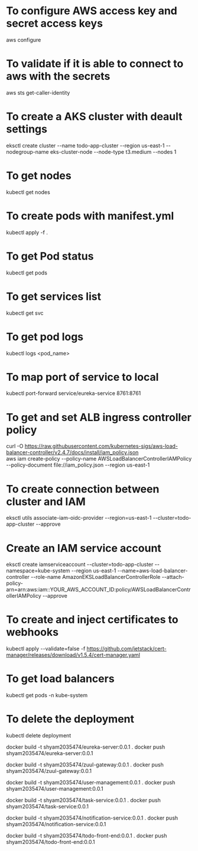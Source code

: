 # To configure AWS access key and secret access keys
aws configure

# To validate if it is able to connect to aws with the secrets
aws sts get-caller-identity

# To create a AKS cluster with deault settings
eksctl create cluster --name todo-app-cluster --region us-east-1 --nodegroup-name eks-cluster-node --node-type t3.medium --nodes 1

# To get nodes
kubectl get nodes 

# To create pods with manifest.yml
kubectl apply -f .

# To get Pod status
kubectl get pods

# To get services list
kubectl get svc

# To get pod logs
kubectl logs <pod_name>

# To map port of service to local
kubectl port-forward service/eureka-service 8761:8761

# To get and set ALB ingress controller policy
curl -O https://raw.githubusercontent.com/kubernetes-sigs/aws-load-balancer-controller/v2.4.7/docs/install/iam_policy.json  
aws iam create-policy --policy-name AWSLoadBalancerControllerIAMPolicy --policy-document file://iam_policy.json --region us-east-1

# To create connection between cluster and IAM
eksctl utils associate-iam-oidc-provider --region=us-east-1 --cluster=todo-app-cluster --approve

# Create an IAM service account
eksctl create iamserviceaccount --cluster=todo-app-cluster --namespace=kube-system --region us-east-1 --name=aws-load-balancer-controller --role-name AmazonEKSLoadBalancerControllerRole --attach-policy-arn=arn:aws:iam::YOUR_AWS_ACCOUNT_ID:policy/AWSLoadBalancerControllerIAMPolicy --approve

# To create and inject certificates to webhooks
kubectl apply --validate=false -f https://github.com/jetstack/cert-manager/releases/download/v1.5.4/cert-manager.yaml

# To get load balancers
kubectl get pods -n kube-system

# To delete the deployment
kubectl delete deployment <Service name>


docker build -t shyam2035474/eureka-server:0.0.1 .
docker push shyam2035474/eureka-server:0.0.1

docker build -t shyam2035474/zuul-gateway:0.0.1 .
docker push shyam2035474/zuul-gateway:0.0.1

docker build -t shyam2035474/user-management:0.0.1 .
docker push shyam2035474/user-management:0.0.1

docker build -t shyam2035474/task-service:0.0.1 .
docker push shyam2035474/task-service:0.0.1

docker build -t shyam2035474/notification-service:0.0.1 .
docker push shyam2035474/notification-service:0.0.1

docker build -t shyam2035474/todo-front-end:0.0.1 .
docker push shyam2035474/todo-front-end:0.0.1